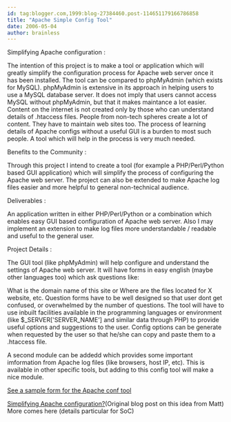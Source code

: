```yaml
---
id: tag:blogger.com,1999:blog-27384460.post-114651179166786858
title: "Apache Simple Config Tool"
date: 2006-05-04
author: brainless
---
```


Simplifying Apache configuration :  

The intention of this project is to make a tool or application which will greatly simplify the configuration process for Apache web server once it has been installed. The tool can be compared to phpMyAdmin (which exists for MySQL). phpMyAdmin is extensive in its approach in helping users to use a MySQL database server. It does not imply that users cannot access MySQL without phpMyAdmin, but that it makes maintance a lot easier. Content on the internet is not created only by those who can understand details of .htaccess files. People from non-tech spheres create a lot of content. They have to maintain web sites too. The process of learning details of Apache configs without a useful GUI is a burden to most such people. A tool which will help in the process is very much needed.  

Benefits to the Community :  

Through this project I intend to create a tool (for example a PHP/Perl/Python based GUI application) which will simplify the process of configuring the Apache web server. The project can also be extended to make Apache log files easier and more helpful to general non-technical audience.  

Deliverables :  

An application written in either PHP/Perl/Python or a combination which enables easy GUI based configuration of Apache web server. Also I may implement an extension to make log files more understandable / readable and useful to the general user.  

Project Details :  

The GUI tool (like phpMyAdmin) will help configure and understand the settings of Apache web server. It will have forms in easy english (maybe other languages too) which ask questions like:  

What is the domain name of this site or Where are the files located for X website, etc. Question forms have to be well designed so that user dont get confused, or overwhelmed by the number of questions. The tool will have to use inbuilt facilities available in the programming languages or environment (like $\_SERVER['SERVER\_NAME'] and similar data through PHP) to provide useful options and suggestions to the user.
Config options can be generate when requested by the user so that he/she can copy and paste them to a .htaccess file.  

A second module can be addedd which provides some important imformation from Apache log files (like browsers, host IP, etc). This is available in other specific tools, but adding to this config tool will make a nice module.  

[See a sample form for the Apache conf tool](http://sumit.pixlie.com/2006/05/sample-settings-form-for-apache-simple.html)  

[Simplifying Apache configuration?](http://www.mattcutts.com/blog/simplifying-apache-configuration/)(Original blog post on this idea from Matt)
More comes here (details particular for SoC)
